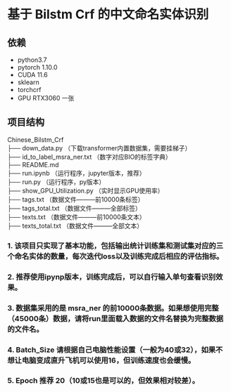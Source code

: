 # 基于 Bilstm Crf 的中文命名实体识别

## 依赖
- python3.7
- pytorch 1.10.0 
- CUDA 11.6
- sklearn
- torchcrf
- GPU RTX3060 一张

## 项目结构
Chinese_Bilstm_Crf </br>
├── down_data.py     （下载transformer内置数据集，需要挂梯子） </br>
├── id_to_label_msra_ner.txt     （数字对应BIO的标签字典）</br>
├── README.md </br>
├── run.ipynb （运行程序，jupyter版本，推荐）</br>
├── run.py （运行程序，py版本）</br>
├── show_GPU_Utilization.py （实时显示GPU使用率）</br>
├── tags.txt （数据文件———前10000条标签）</br>
├── tags_total.txt （数据文件———全部标签）</br>
├── texts.txt （数据文件———前10000条文本）</br>
├── texts_total.txt （数据文件———全部文本）</br>
### 1. 该项目只实现了基本功能，包括输出统计训练集和测试集对应的三个命名实体的数量，每次迭代loss以及训练完成后相应的评估指标。
### 2. 推荐使用ipynp版本，训练完成后，可以自行输入单句查看识别效果。
### 3. 数据集采用的是 msra_ner 的前10000条数据。如果想使用完整（45000条）数据，请将run里面载入数据的文件名替换为完整数据的文件名。
### 4. Batch_Size 请根据自己电脑性能设置（一般为40或32），如果不想让电脑变成直升飞机可以使用16，但训练速度也会缓慢。
### 5. Epoch 推荐 20（10或15也是可以的，但效果相对较差）。